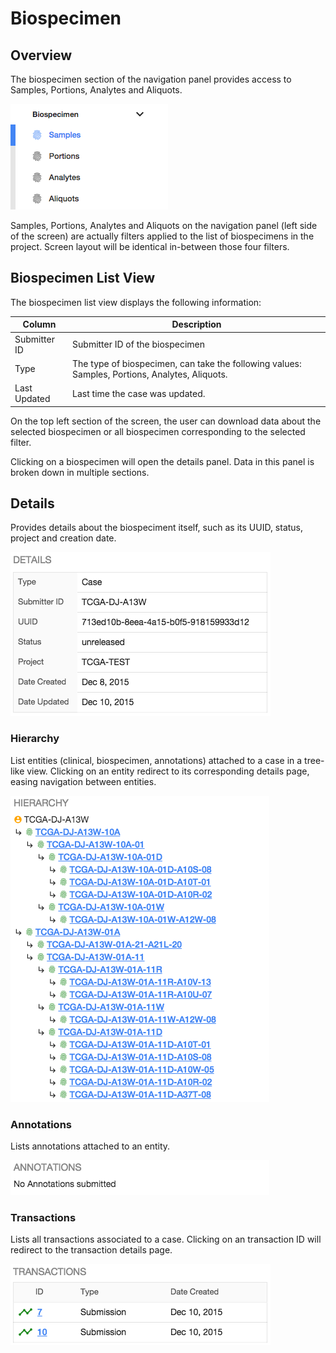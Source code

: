 # Biospecimen

## Overview

The biospecimen section of the navigation panel provides access to Samples, Portions, Analytes and Aliquots.

[![GDC Submission Biospecimen Panel](images/GDC_Submission_Biospecimen_Panel.png)](images/GDC_Submission_Biospecimen_Panel.png "Click to see the full image.")

Samples, Portions, Analytes and Aliquots on the navigation panel (left side of the screen) are actually filters applied to the list of biospecimens in the project. Screen layout will be identical in-between those four filters.

## Biospecimen List View

The biospecimen list view displays the following information:

|Column|Description|
| --- | --- |
| Submitter ID | Submitter ID of the biospecimen |
| Type | The type of biospecimen, can take the following values: Samples, Portions, Analytes, Aliquots.|
| Last Updated | Last time the case was updated. |

On the top left section of the screen, the user can download data about the selected biospecimen or all biospecimen corresponding to the selected filter.

Clicking on a biospecimen will open the details panel. Data in this panel is broken down in multiple sections.

## Details

Provides details about the biospeciment itself, such as its UUID, status, project and creation date.

[![GDC Submission Biospecimen Details Navigation](images/GDC_Submission_Cases_Details_Details.png)](images/GDC_Submission_Cases_Details_Details.png "Click to see the full image.")

### Hierarchy

List entities (clinical, biospecimen, annotations) attached to a case in a tree-like view. Clicking on an entity redirect to its corresponding details page, easing navigation between entities.

[![GDC Submission Cases Details Hierarchy](images/GDC_Submission_Cases_Details_Hierarchy.png)](images/GDC_Submission_Cases_Details_Hierarchy.png "Click to see the full image.")

### Annotations

Lists annotations attached to an entity.

[![GDC Submission Cases Details Annotations](images/GDC_Submission_Cases_Details_Annotations.png)](images/GDC_Submission_Cases_Details_Annotations.png "Click to see the full image.")

### Transactions

Lists all transactions associated to a case. Clicking on an transaction ID will redirect to the transaction details page.

[![GDC Submission Cases Details Transactions](images/GDC_Submission_Cases_Details_Transactions.png)](images/GDC_Submission_Cases_Details_Transactions.png "Click to see the full image.")
